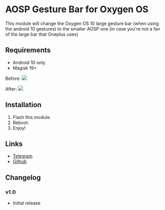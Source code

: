# AOSP Gesture Bar for Oxygen OS

This module will change the Oxygen OS 10 large gesture bar (when using the android 10 gestures) to the smaller AOSP one (in case you're not a fan of the large bar that Oneplus uses)

## Requirements
- Android 10 only
- Magisk 19+

Before:
![](https://i.imgur.com/vd1i2tW.png)

After:
![](https://i.imgur.com/QAdxCbd.png)





## Installation
1. Flash this module.
2. Reboot.
3. Enjoy!

## Links
- [Telegram](https://t.me/DanGLES3)
- [Github](https://github.com/Magisk-Modules-Repo/aospill)


## Changelog
### v1.0
- Initial release
